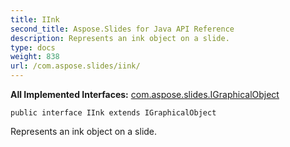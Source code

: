 ```yaml
---
title: IInk
second_title: Aspose.Slides for Java API Reference
description: Represents an ink object on a slide.
type: docs
weight: 838
url: /com.aspose.slides/iink/
---
```

**All Implemented Interfaces:**
[com.aspose.slides.IGraphicalObject](../../com.aspose.slides/igraphicalobject)
```
public interface IInk extends IGraphicalObject
```

Represents an ink object on a slide.
